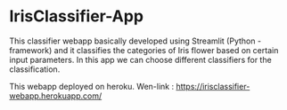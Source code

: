 # IrisClassifier-App
This classifier webapp basically developed using Streamlit (Python - framework) and it classifies the categories of Iris flower based on certain input parameters. In this app we can choose different classifiers for the classification.

This webapp deployed on heroku.
Wen-link : https://irisclassifier-webapp.herokuapp.com/
